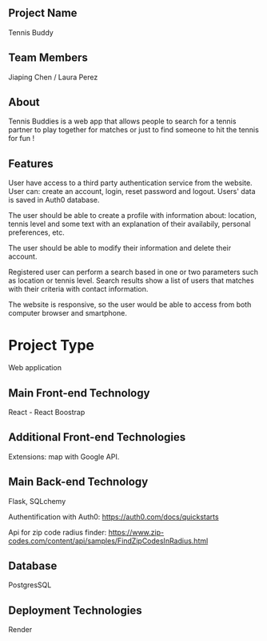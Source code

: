 ## Project Name
Tennis Buddy

## Team Members
Jiaping Chen / Laura Perez

## About
Tennis Buddies is a web app that allows people to search for a tennis partner to play together for
matches or just to find someone to hit the tennis for fun !

## Features
 
User have access to a third party authentication service from the website. User can: create an account, login, reset password and logout. Users' data is saved in Auth0 database. 

The user should be able to create a profile with information about: location, tennis level and some text with an explanation of their availabily, personal preferences, etc.

The user should be able to modify their information and delete their account.

Registered user can perform a search based in one or two parameters such as location or tennis level.
Search results show a list of users that matches with their criteria with contact information.

The website is responsive, so the user would be able to access from both computer browser and smartphone. 


# Project Type
Web application

## Main Front-end Technology
React - React Boostrap 
## Additional Front-end Technologies
Extensions: map with Google API.
## Main Back-end Technology
Flask, SQLchemy

Authentification with Auth0:
https://auth0.com/docs/quickstarts

Api for zip code radius finder:
https://www.zip-codes.com/content/api/samples/FindZipCodesInRadius.html

## Database 
PostgresSQL

## Deployment Technologies
Render 

